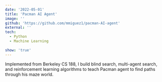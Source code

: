 ```yaml
---
date: '2022-05-01'
title: 'Pacman AI Agent'
image: ''
github: 'https://github.com/mmiguez1/pacman-AI-agent'
external: ''
tech:
  - Python
  - Machine Learning
  
show: 'true'
---
```


Implemented from Berkeley CS 188, I build blind search, multi-agent search, and reinforcement learning algorithms to teach Pacman agent to find paths through his maze world. 
